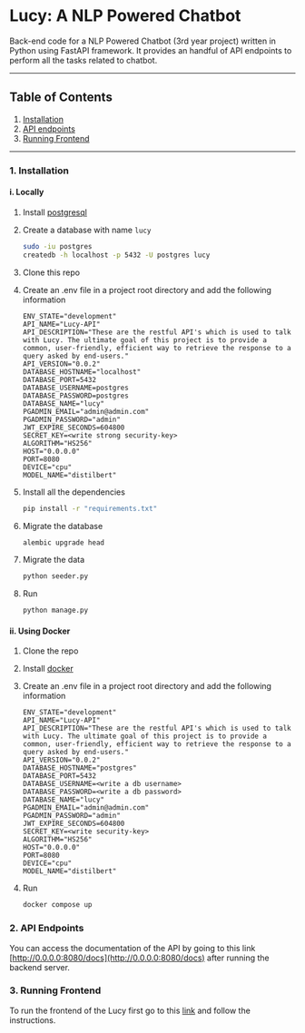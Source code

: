 # Lucy: A NLP Powered Chatbot

Back-end code for a NLP Powered Chatbot (3rd year project) written in Python using FastAPI framework. It provides an handful of API endpoints to perform all the tasks related to chatbot.

---

## Table of Contents

1. [Installation](#1-installation)
2. [API endpoints](#2-api-endpoints)
3. [Running Frontend](#3-running-frontend)

---

### 1. Installation

#### i. Locally

1. Install [postgresql](https://www.postgresql.org/download/)
2. Create a database with name `lucy`
   ```bash
   sudo -iu postgres
   createdb -h localhost -p 5432 -U postgres lucy
   ```
3. Clone this repo
4. Create an .env file in a project root directory and add the following information

   ```
   ENV_STATE="development"
   API_NAME="Lucy-API"
   API_DESCRIPTION="These are the restful API's which is used to talk with Lucy. The ultimate goal of this project is to provide a common, user-friendly, efficient way to retrieve the response to a query asked by end-users."
   API_VERSION="0.0.2"
   DATABASE_HOSTNAME="localhost"
   DATABASE_PORT=5432
   DATABASE_USERNAME=postgres
   DATABASE_PASSWORD=postgres
   DATABASE_NAME="lucy"
   PGADMIN_EMAIL="admin@admin.com"
   PGADMIN_PASSWORD="admin"
   JWT_EXPIRE_SECONDS=604800
   SECRET_KEY=<write strong security-key>
   ALGORITHM="HS256"
   HOST="0.0.0.0"
   PORT=8080
   DEVICE="cpu"
   MODEL_NAME="distilbert"

   ```

5. Install all the dependencies
   ```bash
   pip install -r "requirements.txt"
   ```
6. Migrate the database
   ```bash
   alembic upgrade head
   ```
7. Migrate the data
   ```bash
   python seeder.py
   ```
8. Run
   ```bash
   python manage.py
   ```

#### ii. Using Docker

1. Clone the repo
2. Install [docker](https://docs.docker.com/get-docker/)
3. Create an .env file in a project root directory and add the following information

   ```
   ENV_STATE="development"
   API_NAME="Lucy-API"
   API_DESCRIPTION="These are the restful API's which is used to talk with Lucy. The ultimate goal of this project is to provide a common, user-friendly, efficient way to retrieve the response to a query asked by end-users."
   API_VERSION="0.0.2"
   DATABASE_HOSTNAME="postgres"
   DATABASE_PORT=5432
   DATABASE_USERNAME=<write a db username>
   DATABASE_PASSWORD=<write a db password>
   DATABASE_NAME="lucy"
   PGADMIN_EMAIL="admin@admin.com"
   PGADMIN_PASSWORD="admin"
   JWT_EXPIRE_SECONDS=604800
   SECRET_KEY=<write security-key>
   ALGORITHM="HS256"
   HOST="0.0.0.0"
   PORT=8080
   DEVICE="cpu"
   MODEL_NAME="distilbert"

   ```

4. Run
   ```bash
   docker compose up
   ```

### 2. API Endpoints

You can access the documentation of the API by going to this link [http://0.0.0.0:8080/docs](http://0.0.0.0:8080/docs) after running the backend server.

### 3. Running Frontend

To run the frontend of the Lucy first go to this [link](https://github.com/surajkarki66/Lucy-Frontend) and follow the instructions.
